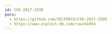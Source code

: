 ```yaml
---
id: CVE-2017-3599
pocs:
  - https://github.com/SECFORCE/CVE-2017-3599
  - https://www.exploit-db.com/raw/41954
---
```

